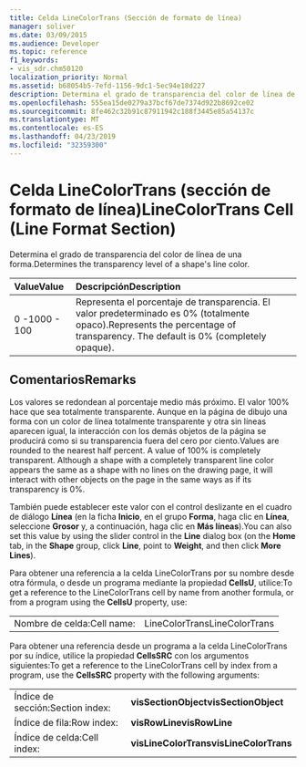```yaml
---
title: Celda LineColorTrans (Sección de formato de línea)
manager: soliver
ms.date: 03/09/2015
ms.audience: Developer
ms.topic: reference
f1_keywords:
- vis_sdr.chm50120
localization_priority: Normal
ms.assetid: b68054b5-7efd-1156-9dc1-5ec94e18d227
description: Determina el grado de transparencia del color de línea de una forma.
ms.openlocfilehash: 555ea15de0279a37bcf67de7374d922b8692ce02
ms.sourcegitcommit: 8fe462c32b91c87911942c188f3445e85a54137c
ms.translationtype: MT
ms.contentlocale: es-ES
ms.lasthandoff: 04/23/2019
ms.locfileid: "32359300"
---
```

# <a name="linecolortrans-cell-line-format-section"></a><span data-ttu-id="89437-103">Celda LineColorTrans (sección de formato de línea)</span><span class="sxs-lookup"><span data-stu-id="89437-103">LineColorTrans Cell (Line Format Section)</span></span>

<span data-ttu-id="89437-104">Determina el grado de transparencia del color de línea de una forma.</span><span class="sxs-lookup"><span data-stu-id="89437-104">Determines the transparency level of a shape's line color.</span></span>
  
|<span data-ttu-id="89437-105">**Value**</span><span class="sxs-lookup"><span data-stu-id="89437-105">**Value**</span></span>|<span data-ttu-id="89437-106">**Descripción**</span><span class="sxs-lookup"><span data-stu-id="89437-106">**Description**</span></span>|
|:-----|:-----|
|<span data-ttu-id="89437-107">0 -100</span><span class="sxs-lookup"><span data-stu-id="89437-107">0 - 100</span></span>  <br/> |<span data-ttu-id="89437-p101">Representa el porcentaje de transparencia. El valor predeterminado es 0% (totalmente opaco).</span><span class="sxs-lookup"><span data-stu-id="89437-p101">Represents the percentage of transparency. The default is 0% (completely opaque).</span></span>  <br/> |
   
## <a name="remarks"></a><span data-ttu-id="89437-110">Comentarios</span><span class="sxs-lookup"><span data-stu-id="89437-110">Remarks</span></span>

<span data-ttu-id="89437-p102">Los valores se redondean al porcentaje medio más próximo. El valor 100% hace que sea totalmente transparente. Aunque en la página de dibujo una forma con un color de línea totalmente transparente y otra sin líneas aparecen igual, la interacción con los demás objetos de la página se producirá como si su transparencia fuera del cero por ciento.</span><span class="sxs-lookup"><span data-stu-id="89437-p102">Values are rounded to the nearest half percent. A value of 100% is completely transparent. Although a shape with a completely transparent line color appears the same as a shape with no lines on the drawing page, it will interact with other objects on the page in the same ways as if its transparency is 0%.</span></span> 
  
<span data-ttu-id="89437-114">También puede establecer este valor con el control deslizante en el cuadro de diálogo **Línea** (en la ficha **Inicio**, en el grupo **Forma**, haga clic en **Línea**, seleccione **Grosor** y, a continuación, haga clic en **Más líneas**).</span><span class="sxs-lookup"><span data-stu-id="89437-114">You can also set this value by using the slider control in the **Line** dialog box (on the **Home** tab, in the **Shape** group, click **Line**, point to **Weight**, and then click **More Lines**).</span></span>
  
<span data-ttu-id="89437-115">Para obtener una referencia a la celda LineColorTrans por su nombre desde otra fórmula, o desde un programa mediante la propiedad **CellsU**, utilice:</span><span class="sxs-lookup"><span data-stu-id="89437-115">To get a reference to the LineColorTrans cell by name from another formula, or from a program using the **CellsU** property, use:</span></span> 
  
|||
|:-----|:-----|
|<span data-ttu-id="89437-116">Nombre de celda:</span><span class="sxs-lookup"><span data-stu-id="89437-116">Cell name:</span></span>  <br/> |<span data-ttu-id="89437-117">LineColorTrans</span><span class="sxs-lookup"><span data-stu-id="89437-117">LineColorTrans</span></span>  <br/> |
   
<span data-ttu-id="89437-118">Para obtener una referencia desde un programa a la celda LineColorTrans por su índice, utilice la propiedad **CellsSRC** con los argumentos siguientes:</span><span class="sxs-lookup"><span data-stu-id="89437-118">To get a reference to the LineColorTrans cell by index from a program, use the **CellsSRC** property with the following arguments:</span></span> 
  
|||
|:-----|:-----|
|<span data-ttu-id="89437-119">Índice de sección:</span><span class="sxs-lookup"><span data-stu-id="89437-119">Section index:</span></span>  <br/> |<span data-ttu-id="89437-120">**visSectionObject**</span><span class="sxs-lookup"><span data-stu-id="89437-120">**visSectionObject**</span></span> <br/> |
|<span data-ttu-id="89437-121">Índice de fila:</span><span class="sxs-lookup"><span data-stu-id="89437-121">Row index:</span></span>  <br/> |<span data-ttu-id="89437-122">**visRowLine**</span><span class="sxs-lookup"><span data-stu-id="89437-122">**visRowLine**</span></span> <br/> |
|<span data-ttu-id="89437-123">Índice de celda:</span><span class="sxs-lookup"><span data-stu-id="89437-123">Cell index:</span></span>  <br/> |<span data-ttu-id="89437-124">**visLineColorTrans**</span><span class="sxs-lookup"><span data-stu-id="89437-124">**visLineColorTrans**</span></span> <br/> |
   

